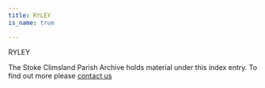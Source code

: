 ```yaml
---
title: RYLEY
is_name: true

---
```


RYLEY


The Stoke Climsland Parish Archive holds material under this index entry. To find out more please [contact us](/contact/)
